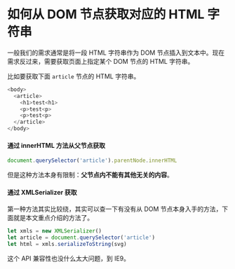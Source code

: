 # 如何从 DOM 节点获取对应的 HTML 字符串

一般我们的需求通常是将一段 HTML 字符串作为 DOM 节点插入到文本中。现在需求反过来，需要获取页面上指定某个 DOM 节点的 HTML 字符串。

比如要获取下面 `article` 节点的 HTML 字符串。

```js
<body>
  <article>
    <h1>test<h1>
    <p>test<p>
    <p>test<p>
  </article>
</body>
```

#### 通过 innerHTML 方法从父节点获取

```js
document.querySelector('article').parentNode.innerHTML
```

但是这种方法本身有限制：**父节点内不能有其他无关的内容**。

#### 通过 XMLSerializer 获取

第一种方法其实比较绕，其实可以查一下有没有从 DOM 节点本身入手的方法，下面就是本文重点介绍的方法了。

```js
let xmls = new XMLSerializer()
let article = document.querySelector('article')
let html = xmls.serializeToString(svg)
```

这个 API 兼容性也没什么太大问题，到 IE9。
